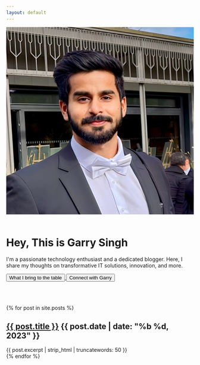 ```yaml
---
layout: default
---
```

<head>
  <!-- Other head elements -->

  <link rel="stylesheet" type="text/css" href="{{ '/assets/style/main.css' | relative_url }}">
  <link rel="stylesheet" href="https://cdnjs.cloudflare.com/ajax/libs/font-awesome/5.15.3/css/all.min.css">
</head>

<div class="intro">
  <img class="img-responsive profile-image" src="/assets/images/logo.jpg" alt="Your Picture">
  <br><br>
  <h1>Hey, This is Garry Singh</h1>
  <p>
    I'm a passionate technology enthusiast and a dedicated blogger. Here, I share my thoughts on transformative IT solutions, innovation, and more.
  </p>
</div>
<div>
    <a href="/about">
      <button class="button">
        <i class="fas fa-cogs icon"></i> 
        What I bring to the table
      </button>
    </a>
    <a href="https://www.linkedin.com/in/singhgarry/">
      <button class="button">
        <i class="fab fa-linkedin-in icon"></i> 
        Connect with Garry
      </button>
    </a>
	<!--<a href="mailto:garry.singh@intelsoft.ca?subject=Hiring%20Inquiry:%20Garry%20Singh%20Blog">
      <button class="button">
        <i class="fas fa-envelope icon"></i>
        Hire Garry
      </button>
    </a>-->
  </div>
  
  <br><br>

<div class="blog-posts">
  <ul style="list-style: none; padding-left: 0;margin-left:0;"> <!-- Remove list-style bullets -->
    {% for post in site.posts %}
      <li>
        <!--<img class="img-responsive" src="/assets/images/{{ post.name | remove: '.markdown' }}.jpg" alt="Image Description">-->
        <h2><a href="{{ post.url }}">{{ post.title }}</a> {{ post.date | date: "%b %d, 2023" }}</h2> <!-- Add post date -->
        {{ post.excerpt | strip_html | truncatewords: 50 }} <!-- Shorten excerpt to 20 words -->
      </li>
    {% endfor %}
  </ul>
</div>
